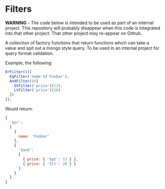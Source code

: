 # Filters

**WARNING** - The code below is intended to be used as part of an internal project. This repository will probably disappear when this code is integrated into that other project. That other project may re-appear on Github.

A collection of factory functions that return functions which can take a value and spit out a mongo style query. To be used in an internal project for query format validation.

Example, the following:

```javascript
OrFilter()([
  EqFilter('name')('Foobar'),
  AndFilter()([
    GtFilter('price')(12),
    LtFilter('price')(20)
  ])
]);
```

Would return:

```javascript
{
  '$or':
  [
    {
      name: 'Foobar'
    },
    {
      '$and':
      [
        { price: { '$gt': 12 } },
        { price: { '$lt': 20 } }
      ]
    }
  ]
}
```
